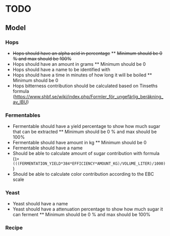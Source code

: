 
# TODO

## Model

### Hops
* ~~Hops should have an alpha acid in percentage~~
** ~~Minimum should be 0 % and max should be 100%~~
* Hops should have an amount in grams
** Minimum should be 0
* Hops should have a name to be identified with
* Hops should have a time in minutes of how long it will be boiled
** Minimum should be 0
* Hops bitterness contribution should be calculated based on Tinseths formula (https://www.shbf.se/wiki/index.php/Formler_för_ungefärlig_beräkning_av_IBU)

### Fermentables
* Fermentable should have a yield percentage to show how much sugar that can be extracted
** Minimum should be 0 % and max should be 100%
* Fermentable should have amount in kg
** Minimum should be 0
* Fermentable should have a name
* Should be able to calculate amount of sugar contribution with formula
(`1+(((FERMENTATION_YIELD*384*EFFICIENCY*AMOUNT_KG)/VOLUME_LITER)/1000)`)
* Should be able to calculate color contribution according to the EBC scale

### Yeast
* Yeast should have a name
* Yeast should have a attenuation percentage to show how much sugar it can ferment
** Minimum should be 0 % and max should be 100%

### Recipe
